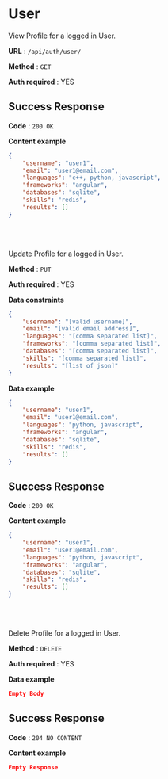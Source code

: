 # User

View Profile for a logged in User. 

**URL** : `/api/auth/user/`

**Method** : `GET`

**Auth required** : YES

## Success Response

**Code** : `200 OK`

**Content example**

```json
{
    "username": "user1",
    "email": "user1@email.com",
    "languages": "c++, python, javascript",
    "frameworks": "angular",
    "databases": "sqlite",
    "skills": "redis",
    "results": []
}
```
<br>
<br>

Update Profile for a logged in User. 

**Method** : `PUT`

**Auth required** : YES

**Data constraints**

```json
{
    "username": "[valid username]",
    "email": "[valid email address]",
    "languages": "[comma separated list]",
    "frameworks": "[comma separated list]",
    "databases": "[comma separated list]",
    "skills": "[comma separated list]",
    "results": "[list of json]"
}
```

**Data example**

```json
{
    "username": "user1",
    "email": "user1@email.com",
    "languages": "python, javascript",
    "frameworks": "angular",
    "databases": "sqlite",
    "skills": "redis",
    "results": []
}
```

## Success Response

**Code** : `200 OK`

**Content example**

```json
{
    "username": "user1",
    "email": "user1@email.com",
    "languages": "python, javascript",
    "frameworks": "angular",
    "databases": "sqlite",
    "skills": "redis",
    "results": []
}
```
<br>
<br>

Delete Profile for a logged in User. 

**Method** : `DELETE`

**Auth required** : YES

**Data example**

```json
Empty Body
```

## Success Response

**Code** : `204 NO CONTENT`

**Content example**

```json
Empty Response
```